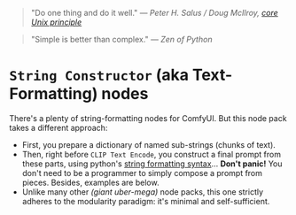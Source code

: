 > "Do one thing and do it well." _— Peter H. Salus / Doug McIlroy, [core Unix principle](https://en.wikipedia.org/wiki/Unix_philosophy)_

> "Simple is better than complex." _— Zen of Python_

# `String Constructor` (aka Text-Formatting) nodes

There's a plenty of string-formatting nodes for ComfyUI. But this node pack takes a different approach:
- First, you prepare a dictionary of named sub-strings (chunks of text).
- Then, right before `CLIP Text Encode`, you construct a final prompt from these parts, using python's [string formatting syntax](https://docs.python.org/3/library/string.html#format-examples)... **Don't panic!** You don't need to be a programmer to simply compose a prompt from pieces. Besides, examples are below.
- Unlike many other _(giant uber-mega)_ node packs, this one strictly adheres to the modularity paradigm: it's minimal and self-sufficient.
